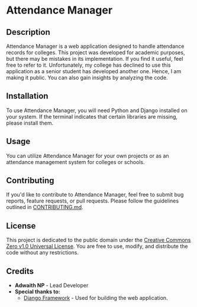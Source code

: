 # Attendance Manager

## Description
Attendance Manager is a web application designed to handle attendance records for colleges. This project was developed for academic purposes, but there may be mistakes in its implementation. If you find it useful, feel free to refer to it. Unfortunately, my college has declined to use this application as a senior student has developed another one. Hence, I am making it public. You can also gain insights by analyzing the code.

## Installation
To use Attendance Manager, you will need Python and Django installed on your system. If the terminal indicates that certain libraries are missing, please install them.

## Usage
You can utilize Attendance Manager for your own projects or as an attendance management system for colleges or schools.

## Contributing
If you'd like to contribute to Attendance Manager, feel free to submit bug reports, feature requests, or pull requests. Please follow the guidelines outlined in [CONTRIBUTING.md](CONTRIBUTING.md).

## License
This project is dedicated to the public domain under the [Creative Commons Zero v1.0 Universal License](https://creativecommons.org/publicdomain/zero/1.0/). You are free to use, modify, and distribute the code without any restrictions.

## Credits
- **Adwaith NP** - Lead Developer
- **Special thanks to:** 
  - [Django Framework](https://www.djangoproject.com/) - Used for building the web application.

